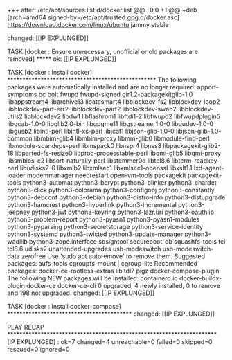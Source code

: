 +++ after: /etc/apt/sources.list.d/docker.list
@@ -0,0 +1 @@
+deb [arch=amd64 signed-by=/etc/apt/trusted.gpg.d/docker.asc] https://download.docker.com/linux/ubuntu jammy stable

changed: [[IP EXPLUNGED]]

TASK [docker : Ensure unnecessary, unofficial or old packages are removed] *****
ok: [[IP EXPLUNGED]]

TASK [docker : Install docker] *************************************************
The following packages were automatically installed and are no longer required:
  apport-symptoms bc bolt fwupd fwupd-signed gir1.2-packagekitglib-1.0
  libappstream4 libarchive13 libatasmart4 libblockdev-fs2 libblockdev-loop2
  libblockdev-part-err2 libblockdev-part2 libblockdev-swap2 libblockdev-utils2
  libblockdev2 libdw1 libflashrom1 libftdi1-2 libfwupd2 libfwupdplugin5
  libgcab-1.0-0 libglib2.0-bin libgpgme11 libgstreamer1.0-0 libgudev-1.0-0
  libgusb2 libintl-perl libintl-xs-perl libjcat1 libjson-glib-1.0-0
  libjson-glib-1.0-common libmbim-glib4 libmbim-proxy libmm-glib0
  libmodule-find-perl libmodule-scandeps-perl libmspack0 libnspr4 libnss3
  libpackagekit-glib2-18 libparted-fs-resize0 libproc-processtable-perl
  libqmi-glib5 libqmi-proxy libsmbios-c2 libsort-naturally-perl libstemmer0d
  libtcl8.6 libterm-readkey-perl libudisks2-0 libxmlb2 libxmlsec1
  libxmlsec1-openssl libxslt1.1 lxd-agent-loader modemmanager needrestart
  open-vm-tools packagekit packagekit-tools python3-automat python3-bcrypt
  python3-blinker python3-chardet python3-click python3-colorama
  python3-configobj python3-constantly python3-debconf python3-debian
  python3-distro-info python3-distupgrade python3-hamcrest python3-hyperlink
  python3-incremental python3-jeepney python3-jwt python3-keyring
  python3-lazr.uri python3-oauthlib python3-problem-report python3-pyasn1
  python3-pyasn1-modules python3-pyparsing python3-secretstorage
  python3-service-identity python3-systemd python3-twisted
  python3-update-manager python3-wadllib python3-zope.interface sbsigntool
  secureboot-db squashfs-tools tcl tcl8.6 udisks2 unattended-upgrades
  usb-modeswitch usb-modeswitch-data zerofree
Use 'sudo apt autoremove' to remove them.
Suggested packages:
  aufs-tools cgroupfs-mount | cgroup-lite
Recommended packages:
  docker-ce-rootless-extras libltdl7 pigz docker-compose-plugin
The following NEW packages will be installed:
  containerd.io docker-buildx-plugin docker-ce docker-ce-cli
0 upgraded, 4 newly installed, 0 to remove and 198 not upgraded.
changed: [[IP EXPLUNGED]]

TASK [docker : Install docker-compose] *****************************************
changed: [[IP EXPLUNGED]]

PLAY RECAP *********************************************************************
[IP EXPLUNGED]             : ok=7    changed=4    unreachable=0    failed=0    skipped=0    rescued=0    ignored=0   
